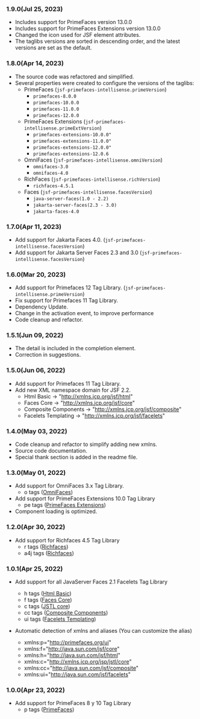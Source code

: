 ### 1.9.0(Jul 25, 2023)

* Includes support for PrimeFaces version 13.0.0
* Includes support for PrimeFaces Extensions version 13.0.0
* Changed the icon used for JSF element attributes.
* The taglibs versions are sorted in descending order, and the latest versions are set as the default.

### 1.8.0(Apr 14, 2023)
* The source code was refactored and simplified.
* Several properties were created to configure the versions of the taglibs:
    * PrimeFaces (`jsf-primefaces-intellisense.primeVersion`)
        * `primefaces-8.0.0`
        * `primefaces-10.0.0`
        * `primefaces-11.0.0`
        * `primefaces-12.0.0`
    * PrimeFaces Extensions (`jsf-primefaces-intellisense.primeExtVersion`)
        * `primefaces-extensions-10.0.0"`
        * `primefaces-extensions-11.0.0"`
        * `primefaces-extensions-12.0.0"`
        * `primefaces-extensions-12.0.6`
    * OmniFaces (`jsf-primefaces-intellisense.omniVersion`)
        * `omnifaces-3.0`
        * `omnifaces-4.0`
    * RichFaces (`jsf-primefaces-intellisense.richVersion`)
        * `richfaces-4.5.1`
    * Faces (`jsf-primefaces-intellisense.facesVersion`)
        * `java-server-faces(1.0 - 2.2)`
        * `jakarta-server-faces(2.3 - 3.0)`
        * `jakarta-faces-4.0`

### 1.7.0(Apr 11, 2023)
* Add support for Jakarta Faces 4.0. (`jsf-primefaces-intellisense.facesVersion`)
* Add support for Jakarta Server Faces 2.3 and 3.0 (`jsf-primefaces-intellisense.facesVersion`)

### 1.6.0(Mar 20, 2023)
* Add support for Primefaces 12 Tag Library. (`jsf-primefaces-intellisense.primeVersion`)
* Fix support for Primefaces 11 Tag Library.
* Dependency Update.
* Change in the activation event, to improve performance
* Code cleanup and refactor.

### 1.5.1(Jun 09, 2022)
* The detail is included in the completion element.
* Correction in suggestions.
    
### 1.5.0(Jun 06, 2022)
* Add support for Primefaces 11 Tag Library.
* Add new XML namespace domain for JSF 2.2.
    * Html Basic -> "http://xmlns.jcp.org/jsf/html"
    * Faces Core -> "http://xmlns.jcp.org/jsf/core"
    * Composite Components -> "http://xmlns.jcp.org/jsf/composite"
    * Facelets Templating -> "http://xmlns.jcp.org/jsf/facelets"
    
### 1.4.0(May 03, 2022)
* Code cleanup and refactor to simplify adding new xmlns.
* Source code documentation.
* Special thank section is added in the readme file.

### 1.3.0(May 01, 2022)
* Add support for OmniFaces 3.x Tag Library.
    *  o tags ([OmniFaces](http://omnifaces.org/ui))
* Add support for PrimeFaces Extensions 10.0 Tag Library
    *  pe tags ([PrimeFaces Extensions](http://primefaces.org/ui/extensions))    
* Component loading is optimized.


### 1.2.0(Apr 30, 2022)
* Add support for Richfaces 4.5 Tag Library
    *  r tags ([Richfaces](https://richfaces.jboss.org/docs))
    *  a4j tags ([Richfaces](https://richfaces.jboss.org/docs))

### 1.0.1(Apr 25, 2022)
* Add support for all JavaServer Faces 2.1 Facelets Tag Library
    *  h tags ([Html Basic](https://docs.oracle.com/javaee/7/javaserver-faces-2-2/vdldocs-facelets/h/tld-frame.html))
    *  f tags ([Faces Core](https://docs.oracle.com/javaee/7/javaserver-faces-2-2/vdldocs-facelets/f/tld-frame.html))
    *  c tags ([JSTL core](https://docs.oracle.com/javaee/7/javaserver-faces-2-2/vdldocs-facelets/c/tld-frame.html))
    *  cc tags ([Composite Components](https://docs.oracle.com/javaee/7/javaserver-faces-2-2/vdldocs-facelets/cc/tld-frame.html))
    *  ui tags ([Facelets Templating](https://docs.oracle.com/javaee/7/javaserver-faces-2-2/vdldocs-facelets/ui/tld-frame.html))

* Automatic detection of xmlns and aliases (You can customize the alias)
    * xmlns:p="http://primefaces.org/ui"
    * xmlns:f="http://java.sun.com/jsf/core"
    * xmlns:h="http://java.sun.com/jsf/html"
    * xmlns:c="http://xmlns.jcp.org/jsp/jstl/core"
    * xmlns:cc="http://java.sun.com/jsf/composite"
    * xmlns:ui="http://java.sun.com/jsf/facelets"

### 1.0.0(Apr 23, 2022)
* Add support for PrimeFaces 8 y 10 Tag Library
    *  p tags ([PrimeFaces](http://primefaces.org/ui))